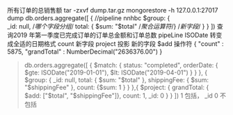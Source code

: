 
所有订单的总销售额 
tar -zxvf dump.tar.gz
mongorestore -h 127.0.0.1:27017 dump
db.orders.aggregate([
  { //pipeline  nnhbc
    $group: {   
      _id: null, /*哪个字段分组*/
      total: { $sum: "$total" /*聚合运算符*/} /*新字段*/
    }
  }
])
查询2019 年第一季度已完成订单的订单总金额和订单总数
pipeLine
ISODate 转变成全适的日期格式
count 新字段
project 投影  新的字段 $add 操作符
{ "count" : 5875, "grandTotal" : NumberDecimal("2636376.00") }
> db.orders.aggregate([ { $match: { status: "completed", orderDate: { $gte: ISODate("2019-01-01"), $lt: ISODate("2019-04-01") } } }, { $group: { _id: null, total: { $sum: "$total" }, shippingFee: { $sum: "$shippingFee" }, count: {$sum: 1 } } },{ $project: { grandTotal: { $add: ["$total", "$shippingFee"]}, count: 1, _id: 0 } } ])
1 包括， _id 0 不包括